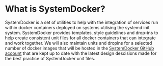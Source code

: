 # What is SystemDocker?

SystemDocker is a set of utilities to help with the integration of services run within docker containers deployed on systems utilising the systemd init system. SystemDocker provides templates, style guidelines and drop-ins to help create consistent unit files for all docker containers that can integrate and work together. We will also maintain units and dropins for a selected number of docker images that will be hosted in the [SystemDocker GitHub account](https://github.com/SystemDocker) that are kept up to date with the latest design descisions made for the best practice of SystemDocker unit files.
